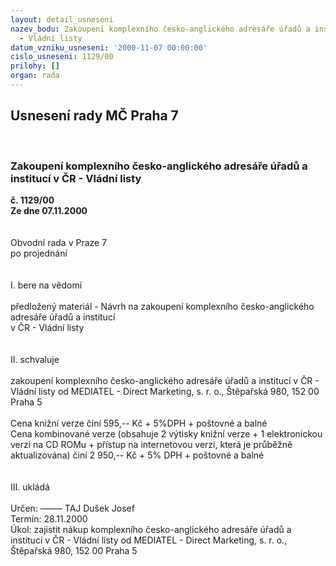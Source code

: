 ```yaml
---
layout: detail_usneseni
nazev_bodu: Zakoupení komplexního česko-anglického adresáře úřadů a institucí v ČR
  - Vládní listy
datum_vzniku_usneseni: '2000-11-07 00:00:00'
cislo_usneseni: 1129/00
prilohy: []
organ: rada
---
```

<div id="ucUsn_pList" class="usn">
	<span><h2>Usnesení rady MČ Praha 7 </h2>
<br></span><div class="standBody">
<span><h3>Zakoupení komplexního česko-anglického adresáře úřadů a institucí v ČR - Vládní listy</h3></span><div class="center">
		<strong>č. 1129/00</strong><br>
	</div>
<div class="center">
		<strong>Ze dne 07.11.2000</strong><br><br>
	</div>
<br>Obvodní rada v Praze 7<br>po projednání<br><br><br>I.	bere na vědomí<br><br> předložený materiál - Návrh na zakoupení komplexního česko-anglického adresáře úřadů a institucí <br>v ČR - Vládní listy<br><br><br>II.	schvaluje <br><br>zakoupení komplexního česko-anglického adresáře úřadů a institucí v ČR - Vládní listy od MEDIATEL - Direct Marketing, s. r. o., Štěpařská 980, 152 00  Praha 5<br><br>Cena knižní verze činí 595,-- Kč + 5%DPH + poštovné a balné<br>Cena kombinované verze  (obsahuje 2 výtisky knižní verze + 1 elektronickou verzi na CD ROMu + přístup na internetovou verzi, která je průběžně aktualizována) činí 2 950,-- Kč + 5% DPH + poštovné a balné<br><br><br>III.	ukládá <br><br> Určen:	–––––	TAJ Dušek Josef<br>Termín: 28.11.2000<br>Úkol:	zajistit nákup komplexního česko-anglického adresáře úřadů a institucí v ČR - Vládní listy od MEDIATEL - Direct Marketing, s. r. o., Štěpařská 980, 152 00  Praha 5<br> <br> </div>
</div>